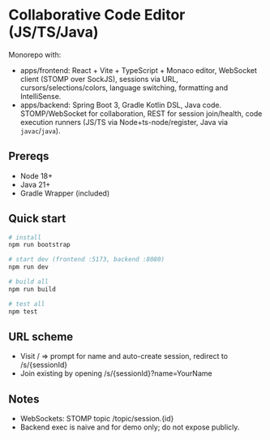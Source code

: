 # Collaborative Code Editor (JS/TS/Java)

Monorepo with:
- apps/frontend: React + Vite + TypeScript + Monaco editor, WebSocket client (STOMP over SockJS), sessions via URL, cursors/selections/colors, language switching, formatting and IntelliSense.
- apps/backend: Spring Boot 3, Gradle Kotlin DSL, Java code. STOMP/WebSocket for collaboration, REST for session join/health, code execution runners (JS/TS via Node+ts-node/register, Java via `javac`/`java`).

## Prereqs
- Node 18+
- Java 21+
- Gradle Wrapper (included)

## Quick start

```bash
# install
npm run bootstrap

# start dev (frontend :5173, backend :8080)
npm run dev

# build all
npm run build

# test all
npm test
```

## URL scheme
- Visit / => prompt for name and auto-create session, redirect to /s/{sessionId}
- Join existing by opening /s/{sessionId}?name=YourName

## Notes
- WebSockets: STOMP topic /topic/session.{id}
- Backend exec is naive and for demo only; do not expose publicly.
